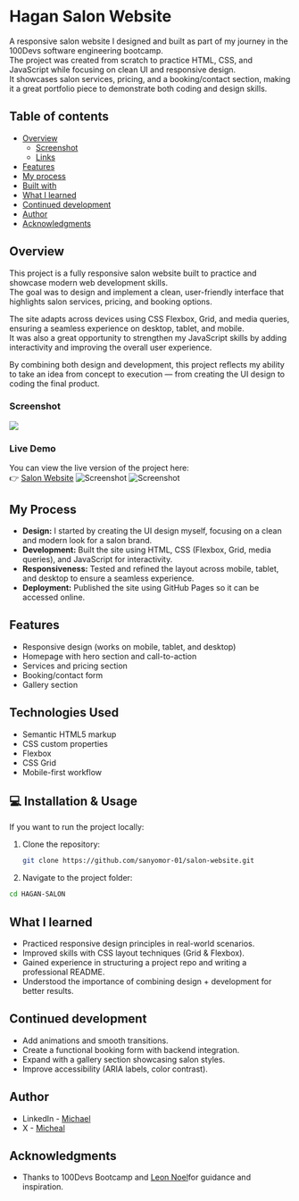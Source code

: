 # Hagan Salon Website

A responsive salon website I designed and built as part of my journey in the 100Devs software engineering bootcamp.  
The project was created from scratch to practice HTML, CSS, and JavaScript while focusing on clean UI and responsive design.  
It showcases salon services, pricing, and a booking/contact section, making it a great portfolio piece to demonstrate both coding and design skills.

## Table of contents

- [Overview](#overview)
  - [Screenshot](#screenshot)
  - [Links](#links)
- [Features](#Features)
- [My process](#my-process)
- [Built with](#Technologies-used)
- [What I learned](#what-i-learned)
- [Continued development](#continued-development)
- [Author](#author)
- [Acknowledgments](#acknowledgments)

## Overview

This project is a fully responsive salon website built to practice and showcase modern web development skills.  
The goal was to design and implement a clean, user-friendly interface that highlights salon services, pricing, and booking options.

The site adapts across devices using CSS Flexbox, Grid, and media queries, ensuring a seamless experience on desktop, tablet, and mobile.  
It was also a great opportunity to strengthen my JavaScript skills by adding interactivity and improving the overall user experience.

By combining both design and development, this project reflects my ability to take an idea from concept to execution — from creating the UI design to coding the final product.

### Screenshot

![](./screenshot.jpg)

### Live Demo

You can view the live version of the project here:  
👉 [Salon Website](https://your-username.github.io/salon-website/)
![Screenshot](screenshot.png)
![Screenshot](screenshot.png)

## My Process

- **Design:** I started by creating the UI design myself, focusing on a clean and modern look for a salon brand.
- **Development:** Built the site using HTML, CSS (Flexbox, Grid, media queries), and JavaScript for interactivity.
- **Responsiveness:** Tested and refined the layout across mobile, tablet, and desktop to ensure a seamless experience.
- **Deployment:** Published the site using GitHub Pages so it can be accessed online.

## Features

- Responsive design (works on mobile, tablet, and desktop)
- Homepage with hero section and call-to-action
- Services and pricing section
- Booking/contact form
- Gallery section

## Technologies Used

- Semantic HTML5 markup
- CSS custom properties
- Flexbox
- CSS Grid
- Mobile-first workflow

## 💻 Installation & Usage

If you want to run the project locally:

1. Clone the repository:
   ```bash
   git clone https://github.com/sanyomor-01/salon-website.git
   ```
2. Navigate to the project folder:

```bash
cd HAGAN-SALON
```

## What I learned

- Practiced responsive design principles in real-world scenarios.
- Improved skills with CSS layout techniques (Grid & Flexbox).
- Gained experience in structuring a project repo and writing a professional README.
- Understood the importance of combining design + development for better results.

## Continued development

- Add animations and smooth transitions.
- Create a functional booking form with backend integration.
- Expand with a gallery section showcasing salon styles.
- Improve accessibility (ARIA labels, color contrast).

## Author

- LinkedIn - [Michael](www.linkedin.com/in/michael-sanyomor)
- X - [Micheal](https://x.com/sanyo_mor)

## Acknowledgments

- Thanks to 100Devs Bootcamp and [Leon Noel](https)for guidance and inspiration.
